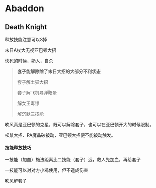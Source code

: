 # Abaddon

## Death Knight

释放技能注意可以S掉

末日A杖大无视亚巴顿大招

快死的时候，奶人，自杀

> **套子能解除除了末日大招的大部分不利状态**
>
> 套子解土猫大招
>
> 套子解飞机导弹眩晕
>
> 解女王毒镖
>
> 解沉默三技能

吹风真是亚巴顿的克星，既可以解除套子，也可以在亚巴顿开大的时候限制。

松鼠大招、PA魔晶破被动，亚巴顿大招便不能被动触发。

#### 技能释放技巧

一技能（加血）施法距离比二技能（套子）远，救人先加血，再给套子

一技能可以对对方小鸡使用，但不造成伤害

吹风解套子
